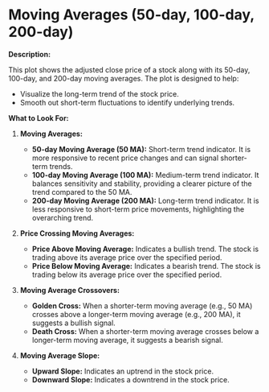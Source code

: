 # Moving Averages (50-day, 100-day, 200-day)

**Description:** 

This plot shows the adjusted close price of a stock along with its 50-day, 100-day, and 200-day moving averages. The plot is designed to help:

   - Visualize the long-term trend of the stock price.
   - Smooth out short-term fluctuations to identify underlying trends.

**What to Look For:**

1. **Moving Averages:**
   - **50-day Moving Average (50 MA):** Short-term trend indicator. It is more responsive to recent price changes and can signal shorter-term trends.
   - **100-day Moving Average (100 MA):** Medium-term trend indicator. It balances sensitivity and stability, providing a clearer picture of the trend compared to the 50 MA.
   - **200-day Moving Average (200 MA):** Long-term trend indicator. It is less responsive to short-term price movements, highlighting the overarching trend.

2. **Price Crossing Moving Averages:**
   - **Price Above Moving Average:** Indicates a bullish trend. The stock is trading above its average price over the specified period.
   - **Price Below Moving Average:** Indicates a bearish trend. The stock is trading below its average price over the specified period.

3. **Moving Average Crossovers:**
   - **Golden Cross:** When a shorter-term moving average (e.g., 50 MA) crosses above a longer-term moving average (e.g., 200 MA), it suggests a bullish signal.
   - **Death Cross:** When a shorter-term moving average crosses below a longer-term moving average, it suggests a bearish signal.

4. **Moving Average Slope:**
   - **Upward Slope:** Indicates an uptrend in the stock price.
   - **Downward Slope:** Indicates a downtrend in the stock price.

